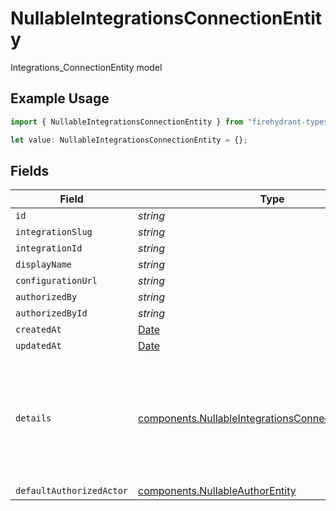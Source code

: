 # NullableIntegrationsConnectionEntity

Integrations_ConnectionEntity model

## Example Usage

```typescript
import { NullableIntegrationsConnectionEntity } from "firehydrant-typescript-sdk/models/components";

let value: NullableIntegrationsConnectionEntity = {};
```

## Fields

| Field                                                                                                                                                           | Type                                                                                                                                                            | Required                                                                                                                                                        | Description                                                                                                                                                     |
| --------------------------------------------------------------------------------------------------------------------------------------------------------------- | --------------------------------------------------------------------------------------------------------------------------------------------------------------- | --------------------------------------------------------------------------------------------------------------------------------------------------------------- | --------------------------------------------------------------------------------------------------------------------------------------------------------------- |
| `id`                                                                                                                                                            | *string*                                                                                                                                                        | :heavy_minus_sign:                                                                                                                                              | N/A                                                                                                                                                             |
| `integrationSlug`                                                                                                                                               | *string*                                                                                                                                                        | :heavy_minus_sign:                                                                                                                                              | N/A                                                                                                                                                             |
| `integrationId`                                                                                                                                                 | *string*                                                                                                                                                        | :heavy_minus_sign:                                                                                                                                              | N/A                                                                                                                                                             |
| `displayName`                                                                                                                                                   | *string*                                                                                                                                                        | :heavy_minus_sign:                                                                                                                                              | N/A                                                                                                                                                             |
| `configurationUrl`                                                                                                                                              | *string*                                                                                                                                                        | :heavy_minus_sign:                                                                                                                                              | N/A                                                                                                                                                             |
| `authorizedBy`                                                                                                                                                  | *string*                                                                                                                                                        | :heavy_minus_sign:                                                                                                                                              | N/A                                                                                                                                                             |
| `authorizedById`                                                                                                                                                | *string*                                                                                                                                                        | :heavy_minus_sign:                                                                                                                                              | N/A                                                                                                                                                             |
| `createdAt`                                                                                                                                                     | [Date](https://developer.mozilla.org/en-US/docs/Web/JavaScript/Reference/Global_Objects/Date)                                                                   | :heavy_minus_sign:                                                                                                                                              | N/A                                                                                                                                                             |
| `updatedAt`                                                                                                                                                     | [Date](https://developer.mozilla.org/en-US/docs/Web/JavaScript/Reference/Global_Objects/Date)                                                                   | :heavy_minus_sign:                                                                                                                                              | N/A                                                                                                                                                             |
| `details`                                                                                                                                                       | [components.NullableIntegrationsConnectionEntityDetails](../../models/components/nullableintegrationsconnectionentitydetails.md)                                | :heavy_minus_sign:                                                                                                                                              | Integration-specific details of this connection. As identified by the integration_slug, this object will be represented by that integration's ConnectionEntity. |
| `defaultAuthorizedActor`                                                                                                                                        | [components.NullableAuthorEntity](../../models/components/nullableauthorentity.md)                                                                              | :heavy_minus_sign:                                                                                                                                              | N/A                                                                                                                                                             |